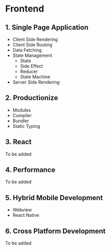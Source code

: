 # Frontend

## 1. Single Page Application

- Client Side Rendering
- Client Side Routing
- Data Fetching
- State Management
  - State
  - Side Effect
  - Reducer
  - State Machine
- Server Side Rendering

## 2. Productionize

- Modules
- Compiler
- Bundler
- Static Typing

## 3. React

To be added

## 4. Performance

To be added

## 5. Hybrid Mobile Development

- Webview
- React Native

## 6. Cross Platform Development

To be added
